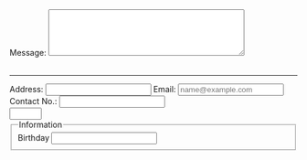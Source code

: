 <!DOCTYPE html>
<html lang="en">
<head>
  <meta charset="UTF-8">
  <meta name="description" content="This HARNAGEL MILKTEA HOUSE is I name it after my siblings name>
    <title>HARNAGEL MILTEA HOUSE</title>
</head>
<body>
<label for="message">Message:</label>
<textarea id="message" name="message" rows="5" cols="40"></textarea>
<br><br><hr>
<label for="address">Address:</label>
<input type="text" id="address" name="address"
<br>
<label for="email">Email:</label>
<input type="email" id="email" name="email" placeholder="name@example.com" autocomplete="off">
<label for="contact no.">Contact No.:</label>
<input type="text" name="contact no." pattern="[0-9][5-2]-[3-8][4-2]-[0-1][2]">
<br>
<input type="number" name="age" min="18" max="55">
<fieldset>
    <Legend>Information</Legend>
<label for="birthday">Birthday</label>
<input type="text" id="birthday" name="birthday">
<label for="birthplace>Birthplace</label>
<input type="text" id="birthplace" name="birthplace">
</fieldset>
</html>
